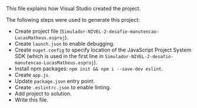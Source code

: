 This file explains how Visual Studio created the project.

The following steps were used to generate this project:
- Create project file (`Simulador-NIVEL-2-desafio-manutencao-LucasMatheus.esproj`).
- Create `launch.json` to enable debugging.
- Create `nuget.config` to specify location of the JavaScript Project System SDK (which is used in the first line in `Simulador-NIVEL-2-desafio-manutencao-LucasMatheus.esproj`).
- Install npm packages: `npm init && npm i --save-dev eslint`.
- Create `app.js`.
- Update `package.json` entry point.
- Create `.eslintrc.json` to enable linting.
- Add project to solution.
- Write this file.
